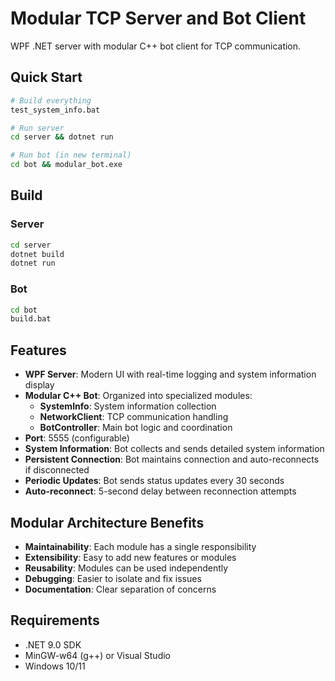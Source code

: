# Modular TCP Server and Bot Client

WPF .NET server with modular C++ bot client for TCP communication.

## Quick Start

```bash
# Build everything
test_system_info.bat

# Run server
cd server && dotnet run

# Run bot (in new terminal)
cd bot && modular_bot.exe
```

## Build

### Server
```bash
cd server
dotnet build
dotnet run
```

### Bot
```bash
cd bot
build.bat
```

## Features

- **WPF Server**: Modern UI with real-time logging and system information display
- **Modular C++ Bot**: Organized into specialized modules:
  - **SystemInfo**: System information collection
  - **NetworkClient**: TCP communication handling
  - **BotController**: Main bot logic and coordination
- **Port**: 5555 (configurable)
- **System Information**: Bot collects and sends detailed system information
- **Persistent Connection**: Bot maintains connection and auto-reconnects if disconnected
- **Periodic Updates**: Bot sends status updates every 30 seconds
- **Auto-reconnect**: 5-second delay between reconnection attempts

## Modular Architecture Benefits

- **Maintainability**: Each module has a single responsibility
- **Extensibility**: Easy to add new features or modules
- **Reusability**: Modules can be used independently
- **Debugging**: Easier to isolate and fix issues
- **Documentation**: Clear separation of concerns

## Requirements

- .NET 9.0 SDK
- MinGW-w64 (g++) or Visual Studio
- Windows 10/11 